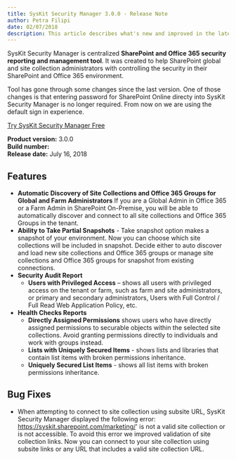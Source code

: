 ```yaml
---
title: SysKit Security Manager 3.0.0 - Release Note
author: Petra Filipi 
date: 02/07/2018 
description: This article describes what's new and improved in the latest version of SysKit Security Manager.
---
```


SysKit Security Manager is centralized __SharePoint and Office 365 security reporting and management tool__. It was created to help SharePoint global and site collection administrators with controlling the security in their SharePoint and Office 365 environment.

Tool has gone through some changes since the last version. One of those changes is that entering password for SharePoint Online directy into SysKit Security Manager is no longer required. From now on we are using the default sign in experience. 

[Try SysKit Security Manager Free](https://www.syskit.com/products/security-manager/download/)

__Product version:__ 3.0.0  
__Build number:__      
__Release date:__ July 16, 2018  


## Features
* __Automatic Discovery of Site Collections and Office 365 Groups for Global and Farm Administrators__ If you are a Global Admin in Office 365 or a Farm Admin in SharePoint On-Premise, you will be able to automatically discover and connect to all site collections and Office 365 Groups in the tenant.
* __Ability to Take Partial Snapshots__ - Take snapshot option makes a snapshot of your environment. Now you can choose which site collections will be included in snapshot. Decide either to auto discover and load new site collections and Office 365 groups or manage site collections and Office 365 groups for snapshot from existing connections.
* __Security Audit Report__
    * __Users with Privileged Access__ – shows all users with privileged access on the tenant or farm, such as farm and site administrators, or primary and secondary administrators, Users with Full Control / Full Read Web Application Policy, etc.
* __Health Checks Reports__
    * __Directly Assigned Permissions__ shows users who have directly assigned permissions to securable objects within the selected site collections. Avoid granting permissions directly to individuals and work with groups instead.
    * __Lists with Uniquely Secured Items__ - shows lists and libraries that contain list items with broken permissions inheritance.
    * __Uniquely Secured List Items__ - shows all list items with broken permissions inheritance.

## Bug Fixes
* When attempting to connect to site collection using subsite URL, SysKit Security Manager displayed the following error: https://syskit.sharepoint.com/marketing/' is not a valid site collection or is not accessible.
To avoid this error we improved validation of site collection links. Now you can connect to your site collection using subsite links or any URL that includes a valid site collection URL.

